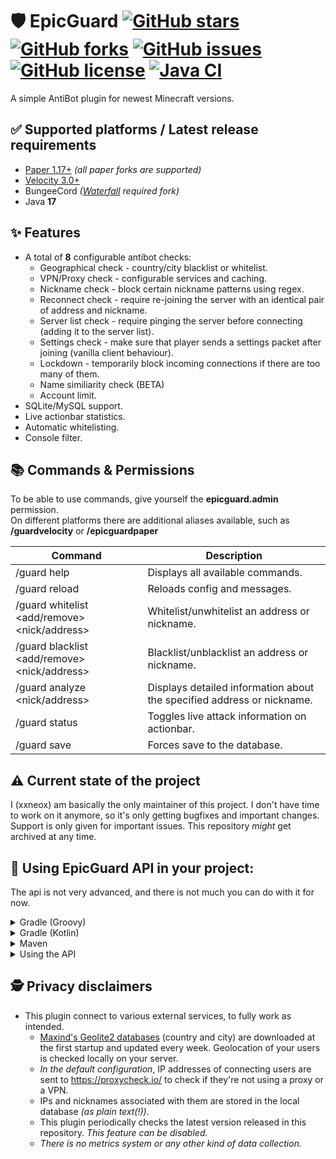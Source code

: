# 🛡 EpicGuard [![GitHub stars](https://img.shields.io/github/stars/xxneox/EpicGuard)](https://github.com/xxneox/EpicGuard/stargazers) [![GitHub forks](https://img.shields.io/github/forks/xxneox/EpicGuard)](https://github.com/xxneox/EpicGuard/network) [![GitHub issues](https://img.shields.io/github/issues/xxneox/EpicGuard)](https://github.com/xxneox/EpicGuard/issues) [![GitHub license](https://img.shields.io/github/license/xxneox/EpicGuard)](https://github.com/xxneox/EpicGuard/blob/master/LICENSE) [![Java CI](https://github.com/xxneox/EpicGuard/actions/workflows/gradle.yml/badge.svg)](https://github.com/xxneox/EpicGuard/actions/workflows/gradle.yml)
A simple AntiBot plugin for newest Minecraft versions.

## ✅ Supported platforms / Latest release requirements
* [Paper 1.17+](https://papermc.io/) *(all paper forks are supported)*
* [Velocity 3.0+](https://velocitypowered.com/)
* BungeeCord *([Waterfall](https://papermc.io/downloads#Waterfall) required fork)*
* Java **17**

## ✨ Features
* A total of **8** configurable antibot checks:
  * Geographical check - country/city blacklist or whitelist.
  * VPN/Proxy check - configurable services and caching.
  * Nickname check - block certain nickname patterns using regex.
  * Reconnect check - require re-joining the server with an identical pair of address and nickname.
  * Server list check - require pinging the server before connecting (adding it to the server list).
  * Settings check - make sure that player sends a settings packet after joining (vanilla client behaviour).
  * Lockdown - temporarily block incoming connections if there are too many of them.
  * Name similiarity check (BETA)
  * Account limit.
* SQLite/MySQL support.
* Live actionbar statistics. 
* Automatic whitelisting.
* Console filter.

## 📚 Commands & Permissions
To be able to use commands, give yourself the **epicguard.admin** permission.  
On different platforms there are additional aliases available, such as **/guardvelocity** or **/epicguardpaper**

| Command                                      | Description                                                            |
|----------------------------------------------|------------------------------------------------------------------------|
| /guard help                                  | Displays all available commands.                                       |
| /guard reload                                | Reloads config and messages.                                           |
| /guard whitelist <add/remove> <nick/address> | Whitelist/unwhitelist an address or nickname.                          |
| /guard blacklist <add/remove> <nick/address> | Blacklist/unblacklist an address or nickname.                          |
| /guard analyze <nick/address>                | Displays detailed information about the specified address or nickname. |
| /guard status                                | Toggles live attack information on actionbar.                          |
| /guard save                                  | Forces save to the database.                                           |

## ⚠️ Current state of the project
I (xxneox) am basically the only maintainer of this project. I don't have time to work on it anymore, so it's only getting bugfixes and important changes. Support is only given for important issues. This repository *might* get archived at any time.

## 🔧 Using EpicGuard API in your project:
The api is not very advanced, and there is not much you can do with it for now.
<details>
<summary>Gradle (Groovy)</summary>

```groovy
repositories {
    maven {
      url = 'https://jitpack.io'
    }
}

dependencies {
    compileOnly 'com.github.xxneox:EpicGuard:[VERSION OR COMMIT ID HERE]'
}
```
</details>

<details>
<summary>Gradle (Kotlin)</summary>

```kotlin
repositories {
    maven("https://jitpack.io")
}

dependencies {
    compileOnly("com.github.xxneox:EpicGuard:[VERSION OR COMMIT ID HERE]")
}
```
</details>

<details>
<summary>Maven</summary>

```xml
<repositories>
   <repository>
     <id>jitpack.io</id>
     <url>https://jitpack.io</url>
   </repository>
</repositories>

<dependencies>
    <dependency>
       <groupId>com.github.xxneox</groupId>
       <artifactId>EpicGuard</artifactId>
       <version>[VERSION OR COMMIT ID HERE]</version>
       <scope>provided</scope>
   </dependency>
</dependencies>
```
</details>

<details>
<summary>Using the API</summary>
Make sure that EpicGuard is fully loaded before your plugin.

[Click to see the API class](https://github.com/xxneox/EpicGuard/blob/master/core/src/main/java/me/xneox/epicguard/core/EpicGuardAPI.java)

```java
// Importing the API class.
import me.xneox.epicguard.core.EpicGuardAPI;
import me.xneox.epicguard.core.manager.AttackManager;

public class EpicGuardAPIExample {
  // Accessing the EpicGuardAPI instance.
  EpicGuardAPI api = EpicGuardAPI.INSTANCE;

  // Obtaining the AttackManager instance:
  AttackManager attackManager = api.attackManager();

  // Checking if server is under attack.
  boolean isUnderAttack = attackManager.isUnderAttack();

  // checking current connections per second.
  int cps = attackManager.connectionCounter();
  
  // Checking user's country:
  String countryId = api.geoManager().countryCode("127.0.0.1");
}
```
</details>

## 🕵️ Privacy disclaimers
* This plugin connect to various external services, to fully work as intended.
  * [Maxind's Geolite2 databases](https://dev.maxmind.com/geoip/geoip2/geolite2) (country and city) are downloaded at the first startup and updated every week. Geolocation of your users is checked locally on your server. 
  * *In the default configuration*, IP addresses of connecting users are sent to https://proxycheck.io/ to check if they're not using a proxy or a VPN.
  * IPs and nicknames associated with them are stored in the local database *(as plain text(!))*.
  * This plugin periodically checks the latest version released in this repository. *This feature can be disabled.*
  * *There is no metrics system or any other kind of data collection.*
